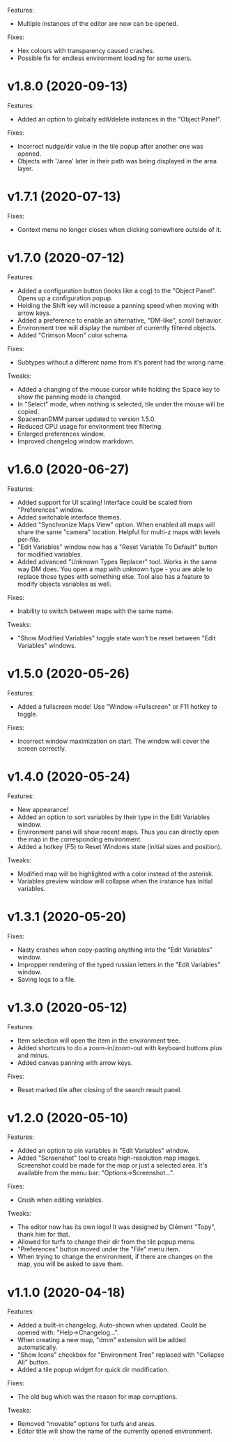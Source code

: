 Features:
 * Multiple instances of the editor are now can be opened.

Fixes:
 * Hex colours with transparency caused crashes.
 * Possible fix for endless environment loading for some users.

# v1.8.0 (2020-09-13)
Features:
 * Added an option to globally edit/delete instances in the "Object Panel".

Fixes:
 * Incorrect nudge/dir value in the tile popup after another one was opened.
 * Objects with '/area' later in their path was being displayed in the area layer.

# v1.7.1 (2020-07-13)
Fixes:
 * Context menu no longer closes when clicking somewhere outside of it.

# v1.7.0 (2020-07-12)
Features:
 * Added a configuration button (looks like a cog) to the "Object Panel". Opens up a configuration popup.
 * Holding the Shift key will increase a panning speed when moving with arrow keys.
 * Added a preference to enable an alternative, "DM-like", scroll behavior.
 * Environment tree will display the number of currently filtered objects.
 * Added "Crimson Moon" color schema.

Fixes:
 * Subtypes without a different name from it's parent had the wrong name.

Tweaks:
 * Added a changing of the mouse cursor while holding the Space key to show the panning mode is changed.
 * In "Select" mode, when nothing is selected, tile under the mouse will be copied.
 * SpacemanDMM parser updated to version 1.5.0.
 * Reduced CPU usage for environment tree filtering.
 * Enlarged preferences window.
 * Improved changelog window markdown.

# v1.6.0 (2020-06-27)
Features:
 * Added support for UI scaling! Interface could be scaled from "Preferences" window.
 * Added switchable interface themes.
 * Added "Synchronize Maps View" option. When enabled all maps will share the same "camera" location. Helpful for multi-z maps with levels per-file.
 * "Edit Variables" window now has a "Reset Variable To Default" button for modified variables.
 * Added advanced "Unknown Types Replacer" tool. Works in the same way DM does. You open a map with unknown type - you are able to replace those types with something else. Tool also has a feature to modify objects variables as well.

Fixes:
 * Inability to switch between maps with the same name.

Tweaks:
 * "Show Modified Variables" toggle state won't be reset between "Edit Variables" windows.

# v1.5.0 (2020-05-26)
Features:
 * Added a fullscreen mode! Use "Window->Fullscreen" or F11 hotkey to toggle.

Fixes:
 * Incorrect window maximization on start. The window will cover the screen correctly.

# v1.4.0 (2020-05-24)
Features:
 * New appearance!
 * Added an option to sort variables by their type in the Edit Variables window.
 * Environment panel will show recent maps. Thus you can directly open the map in the corresponding environment.
 * Added a hotkey (F5) to Reset Windows state (initial sizes and position).

Tweaks:
 * Modified map will be highlighted with a color instead of the asterisk.
 * Variables preview window will collapse when the instance has initial variables.

# v1.3.1 (2020-05-20)
Fixes:
 * Nasty crashes when copy-pasting anything into the "Edit Variables" window.
 * Impropper rendering of the typed russian letters in the "Edit Variables" window.
 * Saving logs to a file.

# v1.3.0 (2020-05-12)
Features:
 * Item selection will open the item in the environment tree.
 * Added shortcuts to do a zoom-in/zoom-out with keyboard buttons plus and minus.
 * Added canvas panning with arrow keys.

Fixes:
 * Reset marked tile after closing of the search result panel.

# v1.2.0 (2020-05-10)
Features:
 * Added an option to pin variables in "Edit Variables" window.
 * Added "Screenshot" tool to create high-resolution map images.
   Screenshot could be made for the map or just a selected area.
   It's available from the menu bar: "Options->Screenshot...".

Fixes:
 * Crush when editing variables.

Tweaks:
 * The editor now has its own logo! It was designed by Clément "Topy", thank him for that.
 * Allowed for turfs to change their dir from the tile popup menu.
 * "Preferences" button moved under the "File" menu item.
 * When trying to change the environment, if there are changes on the map, you will be asked to save them.

# v1.1.0 (2020-04-18)
Features:
 * Added a built-in changelog. Auto-shown when updated. Could be opened with: "Help->Changelog...".
 * When creating a new map, "dmm" extension will be added automatically.
 * "Show Icons" checkbox for "Environment Tree" replaced with "Collapse All" button.
 * Added a tile popup widget for quick dir modification.

Fixes:
 * The old bug which was the reason for map corruptions.

Tweaks:
 * Removed "movable" options for turfs and areas.
 * Editor title will show the name of the currently opened environment.
